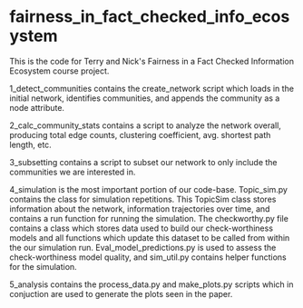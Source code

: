 # fairness_in_fact_checked_info_ecosystem

This is the code for Terry and Nick's Fairness in a Fact Checked Information Ecosystem course project. 

1_detect_communities contains the create_network script which loads in the initial network, identifies communities, and appends the community as a node attribute. 

2_calc_community_stats contains a script to analyze the network overall, producing total edge counts, clustering coefficient, avg. shortest path length, etc. 

3_subsetting contains a script to subset our network to only include the communities we are interested in. 

4_simulation is the most important portion of our code-base. Topic_sim.py contains the class for simulation repetitions. This TopicSim class stores information about the network, information trajectories over time, and contains a run function for running the simulation. The checkworthy.py file contains a class which stores data used to build our check-worthiness models and all functions which update this dataset to be called from within the our simulation run. Eval_model_predictions.py is used to assess the check-worthiness model quality, and sim_util.py contains helper functions for the simulation. 

5_analysis contains the process_data.py and make_plots.py scripts which in conjuction are used to generate the plots seen in the paper. 




